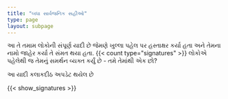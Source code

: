 ```yaml
---
title: "બધા સાર્વજનિક સહીઓ"
type: page
layout: subpage
---
```


આ તે તમામ લોકોની સંપૂર્ણ યાદી છે જેમણે ખુલ્લા પહેલ પર હસ્તાક્ષર કર્યા હતા અને તેમના નામો જાહેર કર્યા તે સંમત થયા હતા. {{< count type="signatures" >}} લોકોએ પહેલેથી જ તેમનું સમર્થન વ્યક્ત કર્યું છે - તમે તેમાંથી એક છો?

આ યાદી કલાકદીઠ અપડેટ થયેલ છે

{{< show_signatures >}}

